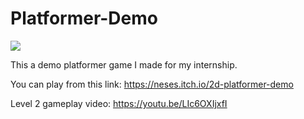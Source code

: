 # Platformer-Demo

![](https://github.com/nesess/Platformer-Demo/blob/main/GithubAssets/demo.gif)

This a demo platformer game I made for my internship.

You can play from this link: https://neses.itch.io/2d-platformer-demo

Level 2 gameplay video: https://youtu.be/LIc6OXIjxfI
